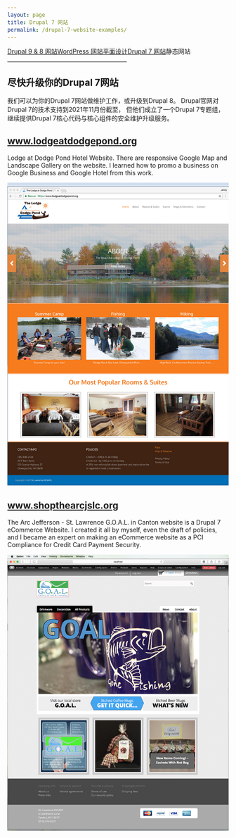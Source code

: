```yaml
---
layout: page
title: Drupal 7 网站
permalink: /drupal-7-website-examples/
---
```


<div class="submenuright">
   <p><a href="/drupal-9-8-website-examples/">Drupal 9 &amp; 8 网站</a><a href="/wordPress-website-examples/">WordPress 网站</a><a href="/graphic-design-examples/">平面设计</a><a href="/drupal-7-website-examples/">Drupal 7 网站</a><span>静态网站</span></p>
   <hr width="54%">
</div>

<div class="gridlayoutthird">
    <h2>尽快升级你的Drupal 7网站</h2>
</div>

我们可以为你的Drupal 7网站做维护工作，或升级到Drupal 8。 Drupal官网对Drupal 7的技术支持到2021年11月份截至， 但他们成立了一个Drupal 7专题组，继续提供Drupal 7核心代码与核心组件的安全维护升级服务。

<div class="gridlayoutthird">
    <h2><a href="http://www.lodgeatdodgepond.org" target="_blank">www.lodgeatdodgepond.org</a></h2>
</div>

Lodge at Dodge Pond Hotel Website. There are responsive Google Map and Landscape Gallery on the website. I learned
how to promo a business on Google Business and Google Hotel from this work.

[![Site Home](/images/ladpHome2.jpg "lodgeatdodgepond.org Home")](http://www.lodgeatdodgepond.org)

<div class="gridlayoutthird">
    <h2><a href="https://www.shopthearcjslc.org" target="_blank">www.shopthearcjslc.org</a></h2>
</div>

The Arc Jefferson - St. Lawrence G.O.A.L. in Canton website is a Drupal 7 eCommerce Website. I created it all by myself, even the
draft of policies, and I became an expert on making an eCommerce website as a PCI Compliance for Credit Card Payment Security.

[![Site Home](/images/goalHome.jpg "shopthearcjslc.org Home")](https://www.shopthearcjslc.org)
